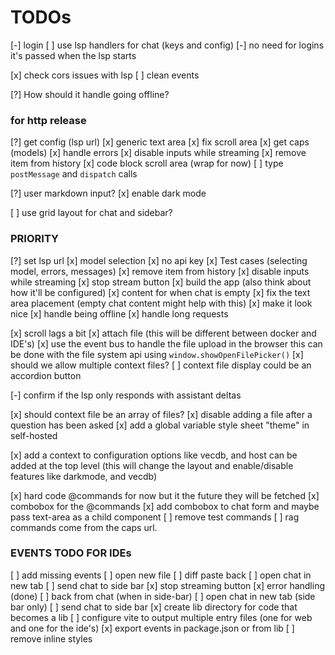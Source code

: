 # TODOs

[-] login
[ ] use lsp handlers for chat (keys and config)
[-] no need for logins it's passed when the lsp starts

[x] check cors issues with lsp
[ ] clean events

[?] How should it handle going offline?

### for http release

[?] get config (lsp url)
[x] generic text area
[x] fix scroll area
[x] get caps (models)
[x] handle errors
[x] disable inputs while streaming
[x] remove item from history
[x] code block scroll area (wrap for now)
[ ] type `postMessage` and `dispatch` calls

[?] user markdown input?
[x] enable dark mode

[ ] use grid layout for chat and sidebar?

### PRIORITY

[?] set lsp url
[x] model selection
[x] no api key
[x] Test cases (selecting model, errors, messages)
[x] remove item from history
[x] disable inputs while streaming
[x] stop stream button
[x] build the app (also think about how it'll be configured)
[x] content for when chat is empty
[x] fix the text area placement (empty chat content might help with this)
[x] make it look nice
[x] handle being offline
[x] handle long requests

[x] scroll lags a bit
[x] attach file (this will be different between docker and IDE's)
[x] use the event bus to handle the file upload in the browser this can be done with the file system api using `window.showOpenFilePicker()`
[x] should we allow multiple context files?
[ ] context file display could be an accordion button

[-] confirm if the lsp only responds with assistant deltas

[x] should context file be an array of files?
[x] disable adding a file after a question has been asked
[x] add a global variable style sheet "theme" in self-hosted

[x] add a context to configuration options like vecdb, and host can be added at the top level (this will change the layout and enable/disable features like darkmode, and vecdb)

[x] hard code @commands for now but it the future they will be fetched
[x] combobox for the @commands
[x] add combobox to chat form and maybe pass text-area as a child component
[ ] remove test commands
[ ] rag commands come from the caps url.

### EVENTS TODO FOR IDEs

[ ] add missing events
[ ] open new file
[ ] diff paste back
[ ] open chat in new tab
[ ] send chat to side bar
[x] stop streaming button
[x] error handling (done)
[ ] back from chat (when in side-bar)
[ ] open chat in new tab (side bar only)
[ ] send chat to side bar
[x] create lib directory for code that becomes a lib
[ ] configure vite to output multiple entry files (one for web and one for the ide's)
[x] export events in package.json or from lib
[ ] remove inline styles
